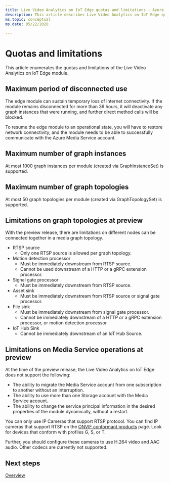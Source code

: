 ```yaml
---
title: Live Video Analytics on IoT Edge quotas and limitations - Azure  
description: This article describes Live Video Analytics on IoT Edge quotas and limitations.
ms.topic: conceptual
ms.date: 05/22/2020 
 
---
```

# Quotas and limitations

This article enumerates the quotas and limitations of the Live Video Analytics on IoT Edge module.

## Maximum period of disconnected use

The edge module can sustain temporary loss of internet connectivity. If the module remains disconnected for more than 36 hours, it will deactivate any graph instances that were running, and further direct method calls will be blocked.

To resume the edge module to an operational state, you will have to restore network connectivity, and the module needs to be able to successfully communicate with the Azure Media Service account.

## Maximum number of graph instances

At most 1000 graph instances per module (created via GraphInstanceSet) is supported.

## Maximum number of graph topologies

At most 50 graph topologies per module (created via GraphTopologySet) is supported.

## Limitations on graph topologies at preview

With the preview release, there are limitations on different nodes can be connected together in a media graph topology.

* RTSP source
   * Only one RTSP source is allowed per graph topology.
* Motion detection processor
   * Must be immediately downstream from RTSP source.
   * Cannot be used downstream of a HTTP or a gRPC extension processor.
* Signal gate processor
   * Must be immediately downstream from RTSP source.
* Asset sink 
   * Must be immediately downstream from RTSP source or signal gate processor.
* File sink
   * Must be immediately downstream from signal gate processor.
   * Cannot be immediately downstream of a HTTP or a gRPC extension processor, or motion detection processor
* IoT Hub Sink
   * Cannot be immediately downstream of an IoT Hub Source.

## Limitations on Media Service operations at preview

At the time of the preview release, the Live Video Analytics on IoT Edge does not support the following:

* The ability to migrate the Media Service account from one subscription to another without an interruption.
* The ability to use more than one Storage account with the Media Service account.
* The ability to change the service principal information in the desired properties of the module dynamically, without a restart.

You can only use IP Cameras that support RTSP protocol. You can find IP cameras that support RTSP on the [ONVIF conformant products](https://www.onvif.org/conformant-products) page. Look for devices that conform with profiles G, S, or T.

Further, you should configure these cameras to use H.264 video and AAC audio. Other codecs are currently not supported. 

## Next steps

[Overview](overview.md)
